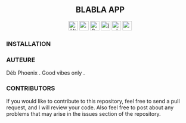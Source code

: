 <h2 align="center">BLABLA APP</h2>
<p align="center"><img src="https://img.shields.io/badge/html5-e34c26?&style=for-the-badge" alt="Html5" title="HTML 5" height="25"> <img src="https://img.shields.io/badge/css3-2965f1?&style=for-the-badge" alt="css3" title="CSS 3" height="25"> <img src="https://img.shields.io/badge/sass-cc6699?&style=for-the-badge" alt="Sass logo" title="SASS" height="25"> <img src="https://img.shields.io/badge/javascript-f0db4f?&style=for-the-badge" alt="javascript" title="javascript" height="25"> <img src="https://img.shields.io/badge/php-8993be?&style=for-the-badge" alt="php" title="php" height="25"> <img src="https://img.shields.io/badge/mysql-4479A1?&style=for-the-badge" alt="mysql" title="mysql" height="25"> </p>

<h3>INSTALLATION</h3>

<h3>AUTEURE</h3>
Déb Phoenix . Good vibes only .

<h3>CONTRIBUTORS</h3>
If you would like to contribute to this repository, feel free to send a pull request, and I will review your code. Also feel free to post about any problems that may arise in the issues section of the repository.